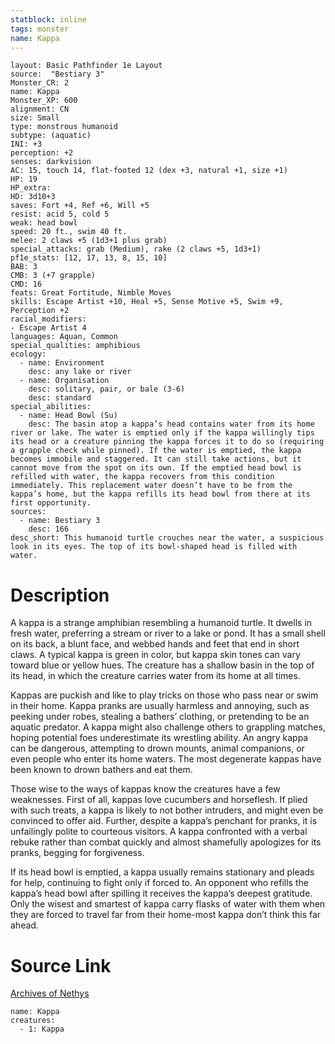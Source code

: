 ```yaml
---
statblock: inline
tags: monster
name: Kappa
---
```

```statblock
layout: Basic Pathfinder 1e Layout
source:  "Bestiary 3"
Monster_CR: 2
name: Kappa
Monster_XP: 600
alignment: CN
size: Small
type: monstrous humanoid
subtype: (aquatic)
INI: +3
perception: +2
senses: darkvision
AC: 15, touch 14, flat-footed 12 (dex +3, natural +1, size +1)
HP: 19
HP_extra: 
HD: 3d10+3
saves: Fort +4, Ref +6, Will +5
resist: acid 5, cold 5
weak: head bowl
speed: 20 ft., swim 40 ft.
melee: 2 claws +5 (1d3+1 plus grab)
special_attacks: grab (Medium), rake (2 claws +5, 1d3+1)
pf1e_stats: [12, 17, 13, 8, 15, 10]
BAB: 3
CMB: 3 (+7 grapple)
CMD: 16
feats: Great Fortitude, Nimble Moves
skills: Escape Artist +10, Heal +5, Sense Motive +5, Swim +9, Perception +2
racial_modifiers:
- Escape Artist 4
languages: Aquan, Common
special_qualities: amphibious
ecology:
  - name: Environment
    desc: any lake or river
  - name: Organisation
    desc: solitary, pair, or bale (3-6)
    desc: standard
special_abilities:
  - name: Head Bowl (Su)
    desc: The basin atop a kappa’s head contains water from its home river or lake. The water is emptied only if the kappa willingly tips its head or a creature pinning the kappa forces it to do so (requiring a grapple check while pinned). If the water is emptied, the kappa becomes immobile and staggered. It can still take actions, but it cannot move from the spot on its own. If the emptied head bowl is refilled with water, the kappa recovers from this condition immediately. This replacement water doesn’t have to be from the kappa’s home, but the kappa refills its head bowl from there at its first opportunity.
sources:
  - name: Bestiary 3
    desc: 166
desc_short: This humanoid turtle crouches near the water, a suspicious look in its eyes. The top of its bowl-shaped head is filled with water.
```
# Description
A kappa is a strange amphibian resembling a humanoid turtle. It dwells in fresh water, preferring a stream or river to a lake or pond. It has a small shell on its back, a blunt face, and webbed hands and feet that end in short claws. A typical kappa is green in color, but kappa skin tones can vary toward blue or yellow hues. The creature has a shallow basin in the top of its head, in which the creature carries water from its home at all times.

Kappas are puckish and like to play tricks on those who pass near or swim in their home. Kappa pranks are usually harmless and annoying, such as peeking under robes, stealing a bathers’ clothing, or pretending to be an aquatic predator. A kappa might also challenge others to grappling matches, hoping potential foes underestimate its wrestling ability. An angry kappa can be dangerous, attempting to drown mounts, animal companions, or even people who enter its home waters. The most degenerate kappas have been known to drown bathers and eat them.

Those wise to the ways of kappas know the creatures have a few weaknesses. First of all, kappas love cucumbers and horseflesh. If plied with such treats, a kappa is likely to not bother intruders, and might even be convinced to offer aid. Further, despite a kappa’s penchant for pranks, it is unfailingly polite to courteous visitors. A kappa confronted with a verbal rebuke rather than combat quickly and almost shamefully apologizes for its pranks, begging for forgiveness.

If its head bowl is emptied, a kappa usually remains stationary and pleads for help, continuing to fight only if forced to. An opponent who refills the kappa’s head bowl after spilling it receives the kappa’s deepest gratitude. Only the wisest and smartest of kappa carry flasks of water with them when they are forced to travel far from their home-most kappa don’t think this far ahead.
# Source Link
[Archives of Nethys](https://aonprd.com/MonsterDisplay.aspx?ItemName=Kappa)
```encounter-table
name: Kappa
creatures:
  - 1: Kappa
```

